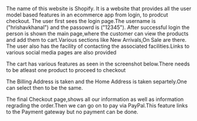 The name of this website is Shopify.
It is a website that provides all the user model based features in an ecommerce app from login, to prodcut checkout.
The user first sees the login page.The username is ("hrishavkhanal") and the passowrd is ("12345").
After successful login the person is shown the main page,where the customer can view the products and add them to cart.Various sections like New Arrivals,On Sale are there.
The user also has the facility of contacting the associated facilities.Links to various social media pages are also provided

The cart has various features as seen in the screenshot below.There needs to be atleast one product to proceed to checkout

The Billing Address is taken and the Home Address is taken separtely.One can select then to be the same.

The final Checkout page,shows all our information as well as information regrading the order.Then we can go on to pay via PayPal.This feature links to the Payment gateway but no payment can be done.
